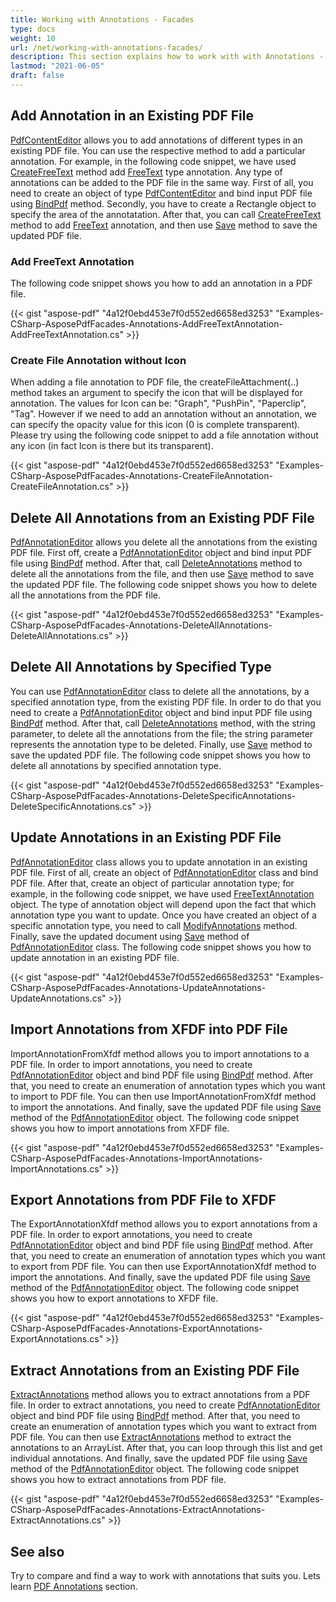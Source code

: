 ```yaml
---
title: Working with Annotations - Facades
type: docs
weight: 10
url: /net/working-with-annotations-facades/
description: This section explains how to work with with Annotations - Facades using PdfAnnotationEditor Class.
lastmod: "2021-06-05"
draft: false
---
```


## Add Annotation in an Existing PDF File

[PdfContentEditor](https://apireference.aspose.com/pdf/net/aspose.pdf.facades/pdfcontenteditor) allows you to add annotations of different types in an existing PDF file. You can use the respective method to add a particular annotation. For example, in the following code snippet, we have used [CreateFreeText](https://apireference.aspose.com/pdf/net/aspose.pdf.facades/pdfcontenteditor/methods/createfreetext) method add [FreeText](https://apireference.aspose.com/pdf/net/aspose.pdf.annotations/freetextannotation) type annotation. Any type of annotations can be added to the PDF file in the same way. First of all, you need to create an object of type [PdfContentEditor](https://apireference.aspose.com/pdf/net/aspose.pdf.facades/pdfcontenteditor)  and bind input PDF file using [BindPdf](https://apireference.aspose.com/pdf/net/aspose.pdf.facades.facade/bindpdf/methods/3) method. Secondly, you have to create a Rectangle object to specify the area of the annotatation. After that, you can call [CreateFreeText](https://apireference.aspose.com/pdf/net/aspose.pdf.facades/pdfcontenteditor/methods/createfreetext) method to add [FreeText](https://apireference.aspose.com/pdf/net/aspose.pdf.annotations/freetextannotation) annotation, and then use [Save](https://apireference.aspose.com/pdf/net/aspose.pdf/document/methods/save) method to save the updated PDF file.

### Add FreeText Annotation

The following code snippet shows you how to add an annotation in a PDF file.



{{< gist "aspose-pdf" "4a12f0ebd453e7f0d552ed6658ed3253" "Examples-CSharp-AsposePdfFacades-Annotations-AddFreeTextAnnotation-AddFreeTextAnnotation.cs" >}}

### Create File Annotation without Icon

When adding a file annotation to PDF file, the createFileAttachment(..) method takes an argument to specify the icon that will be displayed for annotation. The values for Icon can be: "Graph", "PushPin", "Paperclip", "Tag". However if we need to add an annotation without an annotation, we can specify the opacity value for this icon (0 is complete transparent). Please try using the following code snippet to add a file annotation without any icon (in fact Icon is there but its transparent).



{{< gist "aspose-pdf" "4a12f0ebd453e7f0d552ed6658ed3253" "Examples-CSharp-AsposePdfFacades-Annotations-CreateFileAnnotation-CreateFileAnnotation.cs" >}}

## Delete All Annotations from an Existing PDF File

[PdfAnnotationEditor](https://apireference.aspose.com/pdf/net/aspose.pdf.facades/pdfannotationeditor) allows you delete all the annotations from the existing PDF file. First off, create a [PdfAnnotationEditor](https://apireference.aspose.com/pdf/net/aspose.pdf.facades/pdfannotationeditor) object and bind input PDF file using [BindPdf](https://apireference.aspose.com/pdf/net/aspose.pdf.facades.facade/bindpdf/methods/3) method. After that, call [DeleteAnnotations](https://apireference.aspose.com/pdf/net/aspose.pdf.facades/pdfannotationeditor/methods/deleteannotations) method to delete all the annotations from the file, and then use [Save](https://apireference.aspose.com/pdf/net/aspose.pdf/document/methods/save) method to save the updated PDF file. The following code snippet shows you how to delete all the annotations from the PDF file.



{{< gist "aspose-pdf" "4a12f0ebd453e7f0d552ed6658ed3253" "Examples-CSharp-AsposePdfFacades-Annotations-DeleteAllAnnotations-DeleteAllAnnotations.cs" >}}

## Delete All Annotations by Specified Type

You can use [PdfAnnotationEditor](https://apireference.aspose.com/pdf/net/aspose.pdf.facades/pdfannotationeditor) class to delete all the annotations, by a specified annotation type, from the existing PDF file. In order to do that you need to create a [PdfAnnotationEditor](https://apireference.aspose.com/pdf/net/aspose.pdf.facades/pdfannotationeditor) object and bind input PDF file using [BindPdf](https://apireference.aspose.com/pdf/net/aspose.pdf.facades.facade/bindpdf/methods/3) method. After that, call [DeleteAnnotations](https://apireference.aspose.com/pdf/net/aspose.pdf.facades/pdfannotationeditor/methods/deleteannotations) method, with the string parameter, to delete all the annotations from the file; the string parameter represents the annotation type to be deleted. Finally, use [Save](https://apireference.aspose.com/pdf/net/aspose.pdf/document/methods/save) method to save the updated PDF file. The following code snippet shows you how to delete all annotations by specified annotation type.



{{< gist "aspose-pdf" "4a12f0ebd453e7f0d552ed6658ed3253" "Examples-CSharp-AsposePdfFacades-Annotations-DeleteSpecificAnnotations-DeleteSpecificAnnotations.cs" >}}

## Update Annotations in an Existing PDF File

[PdfAnnotationEditor](https://apireference.aspose.com/pdf/net/aspose.pdf.facades/pdfannotationeditor) class allows you to update annotation in an existing PDF file. First of all, create an object of [PdfAnnotationEditor](https://apireference.aspose.com/pdf/net/aspose.pdf.facades/pdfannotationeditor) class and bind PDF file. After that, create an object of particular annotation type; for example, in the following code snippet, we have used [FreeTextAnnotation](https://apireference.aspose.com/pdf/net/aspose.pdf.annotations/freetextannotation) object. The type of annotation object will depend upon the fact that which annotation type you want to update. Once you have created an object of a specific annotation type, you need to call [ModifyAnnotations](https://apireference.aspose.com/pdf/net/aspose.pdf.facades/pdfannotationeditor/methods/modifyannotations) method. Finally, save the updated document using [Save](https://apireference.aspose.com/pdf/net/aspose.pdf/document/methods/save) method of [PdfAnnotationEditor](https://apireference.aspose.com/pdf/net/aspose.pdf.facades/pdfannotationeditor) class. The following code snippet shows you how to update annotation in an existing PDF file.



{{< gist "aspose-pdf" "4a12f0ebd453e7f0d552ed6658ed3253" "Examples-CSharp-AsposePdfFacades-Annotations-UpdateAnnotations-UpdateAnnotations.cs" >}}

## Import Annotations from XFDF into PDF File

ImportAnnotationFromXfdf method allows you to import annotations to a PDF file. In order to import annotations, you need to create [PdfAnnotationEditor](https://apireference.aspose.com/pdf/net/aspose.pdf.facades/pdfannotationeditor) object and bind PDF file using [BindPdf](https://apireference.aspose.com/pdf/net/aspose.pdf.facades.facade/bindpdf/methods/3) method. After that, you need to create an enumeration of annotation types which you want to import to PDF file. You can then use ImportAnnotationFromXfdf method to import the annotations. And finally, save the updated PDF file using [Save](https://apireference.aspose.com/pdf/net/aspose.pdf/document/methods/save) method of the [PdfAnnotationEditor](https://apireference.aspose.com/pdf/net/aspose.pdf.facades/pdfannotationeditor) object. The following code snippet shows you how to import annotations from XFDF file.



{{< gist "aspose-pdf" "4a12f0ebd453e7f0d552ed6658ed3253" "Examples-CSharp-AsposePdfFacades-Annotations-ImportAnnotations-ImportAnnotations.cs" >}}

## Export Annotations from PDF File to XFDF

The ExportAnnotationXfdf method allows you to export annotations from a PDF file. In order to export annotations, you need to create [PdfAnnotationEditor](https://apireference.aspose.com/pdf/net/aspose.pdf.facades/pdfannotationeditor) object and bind PDF file using [BindPdf](https://apireference.aspose.com/pdf/net/aspose.pdf.facades.facade/bindpdf/methods/3) method. After that, you need to create an enumeration of annotation types which you want to export from PDF file. You can then use ExportAnnotationXfdf method to import the annotations. And finally, save the updated PDF file using [Save](https://apireference.aspose.com/pdf/net/aspose.pdf/document/methods/save) method of the [PdfAnnotationEditor](https://apireference.aspose.com/pdf/net/aspose.pdf.facades/pdfannotationeditor) object. The following code snippet shows you how to export annotations to XFDF file.



{{< gist "aspose-pdf" "4a12f0ebd453e7f0d552ed6658ed3253" "Examples-CSharp-AsposePdfFacades-Annotations-ExportAnnotations-ExportAnnotations.cs" >}}

## Extract Annotations from an Existing PDF File

[ExtractAnnotations](https://apireference.aspose.com/pdf/net/aspose.pdf.facades.pdfannotationeditor/extractannotations/methods/1) method allows you to extract annotations from a PDF file. In order to extract annotations, you need to create [PdfAnnotationEditor](https://apireference.aspose.com/pdf/net/aspose.pdf.facades/pdfannotationeditor) object and bind PDF file using [BindPdf](https://apireference.aspose.com/pdf/net/aspose.pdf.facades.facade/bindpdf/methods/3) method. After that, you need to create an enumeration of annotation types which you want to extract from PDF file. You can then use [ExtractAnnotations](https://apireference.aspose.com/pdf/net/aspose.pdf.facades.pdfannotationeditor/extractannotations/methods/1) method to extract the annotations to an ArrayList. After that, you can loop through this list and get individual annotations. And finally, save the updated PDF file using [Save](https://apireference.aspose.com/pdf/net/aspose.pdf/document/methods/save) method of the [PdfAnnotationEditor](https://apireference.aspose.com/pdf/net/aspose.pdf.facades/pdfannotationeditor) object. The following code snippet shows you how to extract annotations from PDF file.



{{< gist "aspose-pdf" "4a12f0ebd453e7f0d552ed6658ed3253" "Examples-CSharp-AsposePdfFacades-Annotations-ExtractAnnotations-ExtractAnnotations.cs" >}}

## See also

Try to compare and find a way to work with annotations that suits you. Lets learn [PDF Annotations](/pdf/net/annotations/) section.


